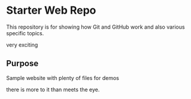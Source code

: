 # Starter Web Repo

This repository is for showing how Git and GitHub work and also various specific topics.

very exciting

## Purpose

Sample website with plenty of files for demos 

there is more to it than meets the eye.